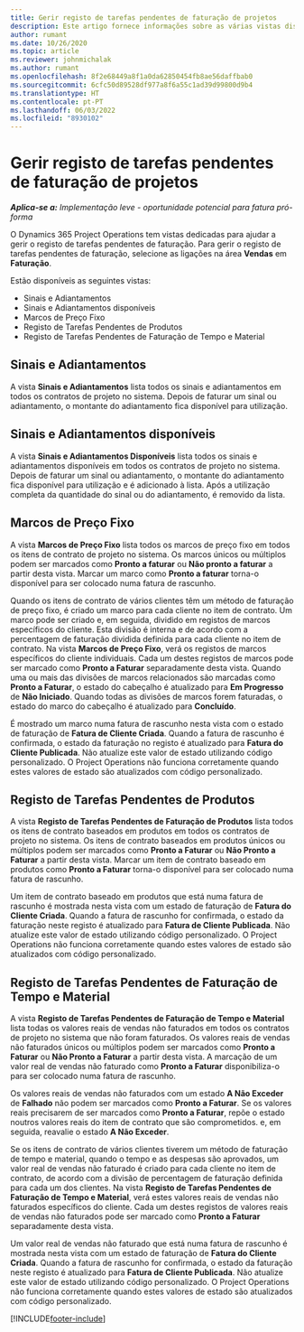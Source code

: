 ```yaml
---
title: Gerir registo de tarefas pendentes de faturação de projetos
description: Este artigo fornece informações sobre as várias vistas disponíveis a utilizar ao gerir a faturação de tarefas pendentes em projetos.
author: rumant
ms.date: 10/26/2020
ms.topic: article
ms.reviewer: johnmichalak
ms.author: rumant
ms.openlocfilehash: 8f2e68449a8f1a0da62850454fb8ae56daffbab0
ms.sourcegitcommit: 6cfc50d89528df977a8f6a55c1ad39d99800d9b4
ms.translationtype: HT
ms.contentlocale: pt-PT
ms.lasthandoff: 06/03/2022
ms.locfileid: "8930102"
---
```

# <a name="manage-project-billing-backlog"></a>Gerir registo de tarefas pendentes de faturação de projetos 

_**Aplica-se a:** Implementação leve - oportunidade potencial para fatura pró-forma_

O Dynamics 365 Project Operations tem vistas dedicadas para ajudar a gerir o registo de tarefas pendentes de faturação. Para gerir o registo de tarefas pendentes de faturação, selecione as ligações na área **Vendas** em **Faturação**. 

Estão disponíveis as seguintes vistas:

- Sinais e Adiantamentos
- Sinais e Adiantamentos disponíveis
- Marcos de Preço Fixo
- Registo de Tarefas Pendentes de Produtos
- Registo de Tarefas Pendentes de Faturação de Tempo e Material

## <a name="retainers-and-advances"></a>Sinais e Adiantamentos

A vista **Sinais e Adiantamentos** lista todos os sinais e adiantamentos em todos os contratos de projeto no sistema. Depois de faturar um sinal ou adiantamento, o montante do adiantamento fica disponível para utilização.

## <a name="available-retainers-and-advances"></a>Sinais e Adiantamentos disponíveis

A vista **Sinais e Adiantamentos Disponíveis** lista todos os sinais e adiantamentos disponíveis em todos os contratos de projeto no sistema. Depois de faturar um sinal ou adiantamento, o montante do adiantamento fica disponível para utilização e é adicionado à lista. Após a utilização completa da quantidade do sinal ou do adiantamento, é removido da lista.

## <a name="fixed-price-milestones"></a>Marcos de Preço Fixo

A vista **Marcos de Preço Fixo** lista todos os marcos de preço fixo em todos os itens de contrato de projeto no sistema. Os marcos únicos ou múltiplos podem ser marcados como **Pronto a faturar** ou **Não pronto a faturar** a partir desta vista. Marcar um marco como **Pronto a faturar** torna-o disponível para ser colocado numa fatura de rascunho.

Quando os itens de contrato de vários clientes têm um método de faturação de preço fixo, é criado um marco para cada cliente no item de contrato. Um marco pode ser criado e, em seguida, dividido em registos de marcos específicos do cliente. Esta divisão é interna e de acordo com a percentagem de faturação dividida definida para cada cliente no item de contrato. Na vista **Marcos de Preço Fixo**, verá os registos de marcos específicos do cliente individuais. Cada um destes registos de marcos pode ser marcado como **Pronto a Faturar** separadamente desta vista. Quando uma ou mais das divisões de marcos relacionados são marcadas como **Pronto a Faturar**, o estado do cabeçalho é atualizado para **Em Progresso** de **Não Iniciado**. Quando todas as divisões de marcos forem faturadas, o estado do marco do cabeçalho é atualizado para **Concluído**.

É mostrado um marco numa fatura de rascunho nesta vista com o estado de faturação de **Fatura de Cliente Criada**. Quando a fatura de rascunho é confirmada, o estado da faturação no registo é atualizado para **Fatura do Cliente Publicada**. Não atualize este valor de estado utilizando código personalizado. O Project Operations não funciona corretamente quando estes valores de estado são atualizados com código personalizado.

## <a name="product-billing-backlog"></a>Registo de Tarefas Pendentes de Produtos

A vista **Registo de Tarefas Pendentes de Faturação de Produtos** lista todos os itens de contrato baseados em produtos em todos os contratos de projeto no sistema. Os itens de contrato baseados em produtos únicos ou múltiplos podem ser marcados como **Pronto a Faturar** ou **Não Pronto a Faturar** a partir desta vista. Marcar um item de contrato baseado em produtos como **Pronto a Faturar** torna-o disponível para ser colocado numa fatura de rascunho.

Um item de contrato baseado em produtos que está numa fatura de rascunho é mostrada nesta vista com um estado de faturação de **Fatura do Cliente Criada**. Quando a fatura de rascunho for confirmada, o estado da faturação neste registo é atualizado para **Fatura de Cliente Publicada**. Não atualize este valor de estado utilizando código personalizado. O Project Operations não funciona corretamente quando estes valores de estado são atualizados com código personalizado.

## <a name="time-and-material-billing-backlog"></a>Registo de Tarefas Pendentes de Faturação de Tempo e Material

A vista **Registo de Tarefas Pendentes de Faturação de Tempo e Material** lista todas os valores reais de vendas não faturados em todos os contratos de projeto no sistema que não foram faturados. Os valores reais de vendas não faturados únicos ou múltiplos podem ser marcados como **Pronto a Faturar** ou **Não Pronto a Faturar** a partir desta vista. A marcação de um valor real de vendas não faturado como **Pronto a Faturar** disponibiliza-o para ser colocado numa fatura de rascunho.

Os valores reais de vendas não faturados com um estado **A Não Exceder** de **Falhado** não podem ser marcados como **Pronto a Faturar**. Se os valores reais precisarem de ser marcados como **Pronto a Faturar**, repõe o estado noutros valores reais do item de contrato que são comprometidos. e, em seguida, reavalie o estado **A Não Exceder**.

Se os itens de contrato de vários clientes tiverem um método de faturação de tempo e material, quando o tempo e as despesas são aprovados, um valor real de vendas não faturado é criado para cada cliente no item de contrato, de acordo com a divisão de percentagem de faturação definida para cada um dos clientes. Na vista **Registo de Tarefas Pendentes de Faturação de Tempo e Material**, verá estes valores reais de vendas não faturados específicos do cliente. Cada um destes registos de valores reais de vendas não faturados pode ser marcado como **Pronto a Faturar** separadamente desta vista.

Um valor real de vendas não faturado que está numa fatura de rascunho é mostrada nesta vista com um estado de faturação de **Fatura do Cliente Criada**. Quando a fatura de rascunho for confirmada, o estado da faturação neste registo é atualizado para **Fatura de Cliente Publicada**. Não atualize este valor de estado utilizando código personalizado. O Project Operations não funciona corretamente quando estes valores de estado são atualizados com código personalizado.


[!INCLUDE[footer-include](../../includes/footer-banner.md)]
